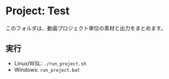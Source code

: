 # Project: Test

このフォルダは、動画プロジェクト単位の素材と出力をまとめます。

## 実行
- Linux/WSL: `./run_project.sh`
- Windows: `run_project.bat`
